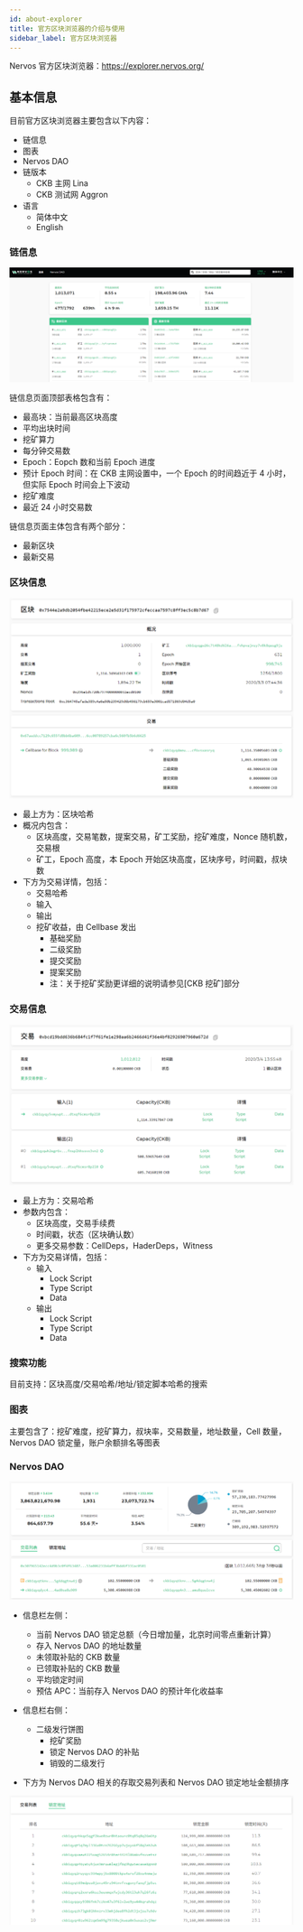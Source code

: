 ```yaml
---
id: about-explorer
title: 官方区块浏览器的介绍与使用
sidebar_label: 官方区块浏览器
---
```


Nervos 官方区块浏览器：https://explorer.nervos.org/

##  基本信息

目前官方区块浏览器主要包含以下内容：

* 链信息
* 图表
* Nervos DAO
* 链版本
    * CKB 主网 Lina
    * CKB 测试网 Aggron
* 语言
    * 简体中文
    * English

### 链信息

![explorer-info](images/explorer-info.png)

链信息页面顶部表格包含有：
* 最高块：当前最高区块高度
* 平均出块时间
* 挖矿算力
* 每分钟交易数
* Epoch：Eopch 数和当前 Epoch 进度
* 预计 Epoch 时间：在 CKB 主网设置中，一个 Epoch 的时间趋近于 4 小时，但实际 Epoch 时间会上下波动
* 挖矿难度
* 最近 24 小时交易数

链信息页面主体包含有两个部分：
* 最新区块
* 最新交易

### 区块信息

![block-info](images/block-info.png)

* 最上方为：区块哈希
* 概况内包含：
    * 区块高度，交易笔数，提案交易，矿工奖励，挖矿难度，Nonce 随机数，交易根
    * 矿工，Epoch 高度，本 Epoch 开始区块高度，区块序号，时间戳，叔块数
* 下方为交易详情，包括：
    * 交易哈希
    * 输入
    * 输出
    * 挖矿收益，由 Cellbase 发出
        * 基础奖励
        * 二级奖励
        * 提交奖励
        * 提案奖励
        * 注：关于挖矿奖励更详细的说明请参见[CKB 挖矿]部分

### 交易信息

![tx-info](images/tx-info.png)

* 最上方为：交易哈希
* 参数内包含：
    * 区块高度，交易手续费
    * 时间戳，状态（区块确认数）
    * 更多交易参数：CellDeps，HaderDeps，Witness
* 下方为交易详情，包括：
    * 输入
        * Lock Script
        * Type Script
        * Data
    * 输出
        * Lock Script
        * Type Script
        * Data


### 搜索功能

目前支持：区块高度/交易哈希/地址/锁定脚本哈希的搜索

### 图表

主要包含了：挖矿难度，挖矿算力，叔块率，交易数量，地址数量，Cell 数量，Nervos DAO 锁定量，账户余额排名等图表

### Nervos DAO

![dao-info](images/dao-info.png)

* 信息栏左侧：
    * 当前 Nervos DAO 锁定总额（今日增加量，北京时间零点重新计算）
    * 存入 Nervos DAO 的地址数量
    * 未领取补贴的 CKB 数量
    * 已领取补贴的 CKB 数量
    * 平均锁定时间
    * 预估 APC：当前存入 Nervos DAO 的预计年化收益率
* 信息栏右侧：
    * 二级发行饼图
        * 挖矿奖励
        * 锁定 Nervos DAO 的补贴
        * 销毁的二级发行

* 下方为 Nervos DAO 相关的存取交易列表和 Nervos DAO 锁定地址金额排序

![dao-info2](images/dao-info2.png)






